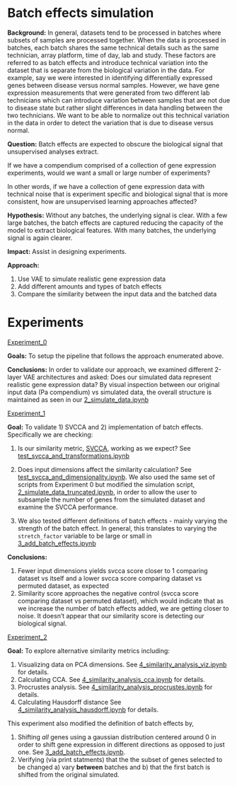 # Batch effects simulation

**Background:**
In general, datasets tend to be processed in batches where subsets of samples are processed together.  When the data is processed in batches, each batch shares the same technical details such as the same technician, array platform, time of day, lab and study.  These factors are referred to as batch effects and introduce technical variation into the dataset that is separate from the biological variation in the data.  For example, say we were interested in identifying differentially expressed genes between disease versus normal samples.  However, we have gene expression measurements that were generated from two different lab technicians which can introduce variation between samples that are not due to disease state but rather slight differences in data handling between the two technicians.  We want to be able to normalize out this technical variation in the data in order to detect the variation that is due to disease versus normal.  

**Question:**
Batch effects are expected to obscure the biological signal that unsupervised analyses extract.  

If we have a compendium comprised of a collection of gene expression experiments, would we want a small or large number of experiments?

In other words, if we have a collection of gene expression data with technical noise that is experiment specific and biological signal that is more consistent, how are unsupervised learning approaches affected?  

**Hypothesis:**
Without any batches, the underlying signal is clear. With a few large batches, the batch effects are captured reducing the capacity of the model to extract biological features. With many batches, the underlying signal is again clearer.

**Impact:**
Assist in designing experiments.

**Approach:**
1. Use VAE to simulate realistic gene expression data
2. Add different amounts and types of batch effects
3. Compare the similarity between the input data and the batched data

# Experiments

[Experiment_0](https://github.com/ajlee21/Batch_effects_simulation/tree/master/scripts/experiment_0)  

**Goals:** 
To setup the pipeline that follows the approach enumerated above.

**Conclusions:**
In order to validate our approach, we examined different 2-layer VAE architectures and asked: Does our simulated data represent realistic gene expression data?  By visual inspection between our original input data (Pa compendium) vs simulated data, the overall structure is maintained as seen in our [2_simulate_data.ipynb](https://github.com/ajlee21/Batch_effects_simulation/blob/master/scripts/experiment_0/2_simulate_data.ipynb)

[Experiment_1](https://github.com/ajlee21/Batch_effects_simulation/tree/master/scripts/experiment_1)

**Goal:**
To validate 1) SVCCA and 2) implementation of batch effects.  Specifically we are checking:

1.  Is our similarity metric, [SVCCA](https://arxiv.org/pdf/1706.05806.pdf), working as we expect? See [test_svcca_and_transformations.ipynb](https://github.com/ajlee21/Batch_effects_simulation/blob/master/scripts/experiment_1/test_svcca_and_transformations.ipynb) 

2.  Does input dimensions affect the similarity calculation? See [test_svcca_and_dimensionality.ipynb](https://github.com/ajlee21/Batch_effects_simulation/blob/master/scripts/experiment_1/test_svcca_and_dimensionality.ipynb).  We also used the same set of scripts from Experiment 0 but modified the simulation script, [2_simulate_data_truncated.ipynb](https://github.com/ajlee21/Batch_effects_simulation/blob/master/scripts/experiment_1/2_simulate_data_truncated.ipynb), in order to allow the user to subsample the number of genes from the simulated dataset and examine the SVCCA performance. 

3.  We also tested different definitions of batch effects - mainly varying the strength of the batch effect.  In general, this translates to varying the ```stretch_factor``` variable to be large or small in [3_add_batch_effects.ipynb](https://github.com/ajlee21/Batch_effects_simulation/blob/master/scripts/experiment_1/3_add_batch_effects.ipynb)

**Conclusions:**
1. Fewer input dimensions yields svcca score closer to 1 comparing dataset vs itself and a lower svcca score comparing dataset vs permuted dataset, as expected
2. Similarity score approaches the negative control (svcca score comparing dataset vs permuted dataset), which would indicate that as we increase the number of batch effects added, we are getting closer to noise.  It doesn’t appear that our similarity score is detecting our biological signal.  


[Experiment_2](https://github.com/ajlee21/Batch_effects_simulation/tree/master/scripts/experiment_2)

**Goal:**
To explore alternative similarity metrics including:
1. Visualizing data on PCA dimensions.  See [4_similarity_analysis_viz.ipynb](https://github.com/ajlee21/Batch_effects_simulation/blob/master/scripts/experiment_2/4_similarity_analysis_viz.ipynb) for details.
2. Calculating CCA.  See [4_similarity_analysis_cca.ipynb](https://github.com/ajlee21/Batch_effects_simulation/blob/master/scripts/experiment_2/4_similarity_analysis_cca.ipynb) for details.
3. Procrustes analysis.  See [4_similarity_analysis_procrustes.ipynb](https://github.com/ajlee21/Batch_effects_simulation/blob/master/scripts/experiment_2/4_similarity_analysis_procrustes.ipynb) for details.
4. Calculating Hausdorff distance  See [4_similarity_analysis_hausdorff.ipynb](https://github.com/ajlee21/Batch_effects_simulation/blob/master/scripts/experiment_2/4_similarity_analysis_hausdorff.ipynb) for details.

This experiment also modified the definition of batch effects by,
1. Shifting *all* genes using a gaussian distribution centered around 0 in order to shift gene expression in different directions as opposed to just one.  See [3_add_batch_effects.ipynb](https://github.com/ajlee21/Batch_effects_simulation/blob/master/scripts/experiment_2/3_add_batch_effects.ipynb).
2. Verifying (via print statments) that the the subset of genes selected to be changed a) vary **between** batches and b) that the first batch is shifted from the original simulated.